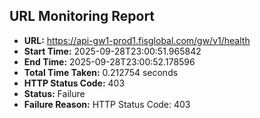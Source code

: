 ## URL Monitoring Report

- **URL:** https://api-gw1-prod1.fisglobal.com/gw/v1/health
- **Start Time:** 2025-09-28T23:00:51.965842
- **End Time:** 2025-09-28T23:00:52.178596
- **Total Time Taken:** 0.212754 seconds
- **HTTP Status Code:** 403
- **Status:** Failure
- **Failure Reason:** HTTP Status Code: 403
